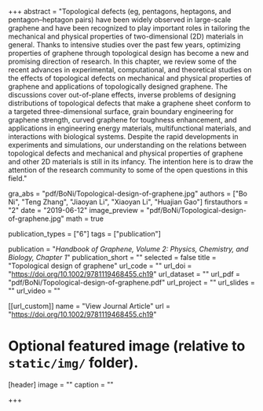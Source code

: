 +++
abstract = "Topological defects (eg, pentagons, heptagons, and pentagon–heptagon pairs) have been widely observed in large-scale graphene and have been recognized to play important roles in tailoring the mechanical and physical properties of two-dimensional (2D) materials in general. Thanks to intensive studies over the past few years, optimizing properties of graphene through topological design has become a new and promising direction of research. In this chapter, we review some of the recent advances in experimental, computational, and theoretical studies on the effects of topological defects on mechanical and physical properties of graphene and applications of topologically designed graphene. The discussions cover out-of-plane effects, inverse problems of designing distributions of topological defects that make a graphene sheet conform to a targeted three-dimensional surface, grain boundary engineering for graphene strength, curved graphene for toughness enhancement, and applications in engineering energy materials, multifunctional materials, and interactions with biological systems. Despite the rapid developments in experiments and simulations, our understanding on the relations between topological defects and mechanical and physical properties of graphene and other 2D materials is still in its infancy. The intention here is to draw the attention of the research community to some of the open questions in this field."

gra_abs = "pdf/BoNi/Topological-design-of-graphene.jpg"
authors = ["Bo Ni", "Teng Zhang", "Jiaoyan Li", "Xiaoyan Li", "Huajian Gao"]
firstauthors = "2"
date = "2019-06-12"
image_preview = "pdf/BoNi/Topological-design-of-graphene.jpg"
math = true

publication_types = ["6"]
tags = ["publication"]

publication = "*Handbook of Graphene, Volume 2: Physics, Chemistry, and Biology, Chapter 1*"
publication_short = ""
selected = false
title = "Topological design of graphene"
url_code = ""
url_doi = "https://doi.org/10.1002/9781119468455.ch19"
url_dataset = ""
url_pdf = "pdf/BoNi/Topological-design-of-graphene.pdf"
url_project = ""
url_slides = ""
url_video = ""

[[url_custom]]
name = "View Journal Article"
url = "https://doi.org/10.1002/9781119468455.ch19"

# Optional featured image (relative to `static/img/` folder).
[header]
image = ""
caption = ""

+++
